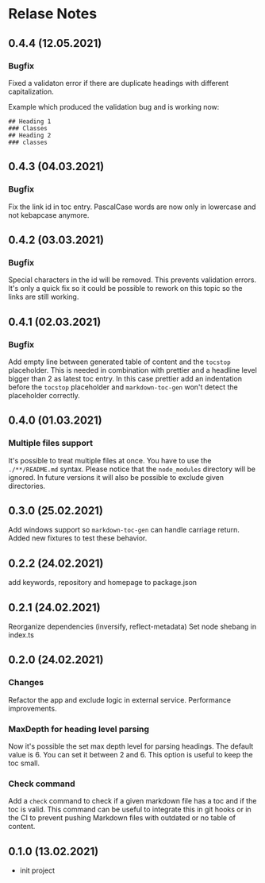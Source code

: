 # Relase Notes

## 0.4.4 (12.05.2021)

### Bugfix

Fixed a validaton error if there are duplicate headings with different capitalization.

Example which produced the validation bug and is working now:

```
## Heading 1
### Classes
## Heading 2
### classes
```

## 0.4.3 (04.03.2021)

### Bugfix

Fix the link id in toc entry. PascalCase words are now only in lowercase and not kebapcase anymore.

## 0.4.2 (03.03.2021)

### Bugfix

Special characters in the id will be removed. This prevents validation errors. It's only a quick fix so it
could be possible to rework on this topic so the links are still working.

## 0.4.1 (02.03.2021)

### Bugfix

Add empty line between generated table of content and the `tocstop` placeholder. This is needed in combination
with prettier and a headline level bigger than 2 as latest toc entry. In this case prettier add an indentation
before the `tocstop` placeholder and `markdown-toc-gen` won't detect the placeholder correctly.

## 0.4.0 (01.03.2021)

### Multiple files support

It's possible to treat multiple files at once. You have to use the `./**/README.md` syntax. Please notice that the
`node_modules` directory will be ignored. In future versions it will also be possible to exclude given directories.

## 0.3.0 (25.02.2021)

Add windows support so `markdown-toc-gen` can handle carriage return. Added new fixtures to
test these behavior.

## 0.2.2 (24.02.2021)

add keywords, repository and homepage to package.json

## 0.2.1 (24.02.2021)

Reorganize dependencies (inversify, reflect-metadata)
Set node shebang in index.ts

## 0.2.0 (24.02.2021)

### Changes

Refactor the app and exclude logic in external service.
Performance improvements.

### MaxDepth for heading level parsing

Now it's possible the set max depth level for parsing headings. The default value is 6. You can
set it between 2 and 6. This option is useful to keep the toc small.

### Check command

Add a `check` command to check if a given markdown file has a toc and if the toc is valid. This
command can be useful to integrate this in git hooks or in the CI to prevent pushing Markdown
files with outdated or no table of content.

## 0.1.0 (13.02.2021)

- init project

